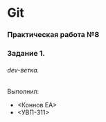 # Git
### Практическая работа №8
### Задание 1.
###### dev-ветка. 
###### <Erisey>
Выполнил:
* <Коннов ЕА>
* <УВП-311>
